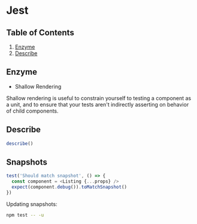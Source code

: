 # Jest

## Table of Contents
1. [Enzyme](#enzyme)
2. [Describe](#describe)

## Enzyme
* Shallow Rendering

Shallow rendering is useful to constrain yourself to testing a component as a unit, and to ensure that your tests aren't indirectly asserting on behavior of child components.

## Describe
```javascript
describe()
```

## Snapshots
```javascript
test('Should match snapshot', () => {
  const component = <Listing {...props} />
  expect(component.debug()).toMatchSnapshot()
})
```
Updating snapshots:
```bash
npm test -- -u
```